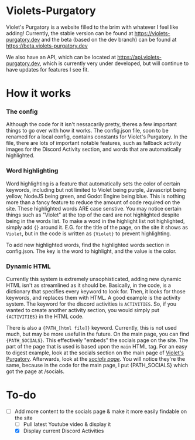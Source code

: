 # Violets-Purgatory

Violet's Purgatory is a website filled to the brim with whatever I feel like adding! Currently, the stable version can be found at https://violets-purgatory.dev and the beta (based on the dev branch) can be found at https://beta.violets-purgatory.dev

We also have an API, which can be located at https://api.violets-purgatory.dev, which is currently very under developed, but will continue to have updates for features I see fit.

# How it works

### The config
Although the code for it isn't nessacarily pretty, theres a few important things to go over with how it works.
The config.json file, soon to be renamed for a local config, contains constants for Violet's Purgatory. In the file, there are lots of important notable features, such as fallback activity images for the Discord Activity section, and words that are automatically highlighted.

### Word highlighting
Word highlighting is a feature that automatically sets the color of certain keywords, including but not limited to Violet being purple, Javascript being yellow, NodeJS being green, and Godot Engine being blue. This is nothing more than a fancy feature to reduce the amount of code required on the site.
These highlighted words ARE case senstive. You may notice certain things such as "Violet" at the top of the card are not highlighted despite being in the words list. To make a word in the highlight list not highlighted, simply add `{}` around it. E.G. for the title of the page, on the site it shows as `Violet`, but in the code is written as `{Violet}` to prevent highlighting.

To add new highlighted words, find the highlighted words section in config.json. The key is the word to highlight, and the value is the color.

### Dynamic HTML
Currently this system is extremely unsophisticated, adding new dynamic HTML isn't as streamlined as it should be. Basically, in the code, is a dictionary that specifies every keyword to look for. Then, it looks for those keywords, and replaces them with HTML.
A good example is the activity system. The keyword for the discord activities is `ACTIVITIES`. So, if you wanted to create another activity section, you would simply put `{ACTIVITIES}` in the HTML code. 

There is also a `{PATH_[html file]}` keyword. Currently, this is not used much, but may be more useful in the future.
On the main page, you can find `{PATH_SOCIALS}`. This effectively "embeds" the socials page on the site. The part of the page that is used is based upon the `main` HTML tag.
For an easy to digest example, look at the socials section on the main page of [Violet's Purgatory](https://violets-purgatory.dev). Afterwards, look at the [*socials page*](https://violets-purgatory.dev/socials). You will notice they're the same, because in the code for the main page, I put {PATH_SOCIALS} which got the page at /socials.

# To-do
- [ ] Add more content to the socials page & make it more easily findable on the site
    - [ ] Pull latest Youtube video & display it
    - [x] Display current Discord Activities